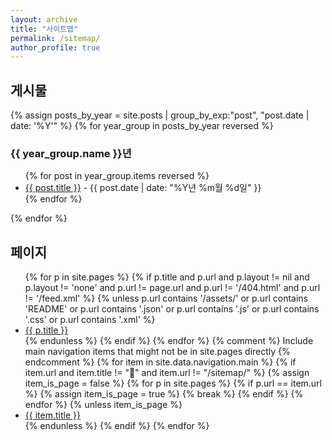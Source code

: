 ```yaml
---
layout: archive
title: "사이트맵"
permalink: /sitemap/
author_profile: true
---
```


## 게시물

{% assign posts_by_year = site.posts | group_by_exp:"post", "post.date | date: '%Y'" %}
{% for year_group in posts_by_year reversed %}
  ### {{ year_group.name }}년
  <ul>
    {% for post in year_group.items reversed %}
      <li><a href="{{ post.url | relative_url }}">{{ post.title }}</a> - {{ post.date | date: "%Y년 %m월 %d일" }}</li>
    {% endfor %}
  </ul>
{% endfor %}

## 페이지

<ul>
  {% for p in site.pages %}
    {% if p.title and p.url and p.layout != nil and p.layout != 'none' and p.url != page.url and p.url != '/404.html' and p.url != '/feed.xml' %}
      {% unless p.url contains '/assets/' or p.url contains 'README' or p.url contains '.json' or p.url contains '.js' or p.url contains '.css' or p.url contains '.xml' %}
        <li><a href="{{ p.url | relative_url }}">{{ p.title }}</a></li>
      {% endunless %}
    {% endif %}
  {% endfor %}
  {% comment %} Include main navigation items that might not be in site.pages directly {% endcomment %}
  {% for item in site.data.navigation.main %}
    {% if item.url and item.title != "🏡" and item.url != "/sitemap/" %}
        {% assign item_is_page = false %}
        {% for p in site.pages %}
            {% if p.url == item.url %}
                {% assign item_is_page = true %}
                {% break %}
            {% endif %}
        {% endfor %}
        {% unless item_is_page %}
            <li><a href="{{ item.url | relative_url }}">{{ item.title }}</a></li>
        {% endunless %}
    {% endif %}
  {% endfor %}
</ul>
